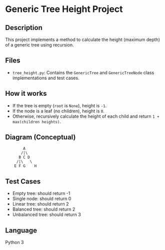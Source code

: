 # Generic Tree Height Project

## Description
This project implements a method to calculate the height (maximum depth) of a generic tree using recursion.

## Files
- `tree_height.py`: Contains the `GenericTree` and `GenericTreeNode` class implementations and test cases.

## How it works
- If the tree is empty (`root` is `None`), height is `-1`.
- If the node is a leaf (no children), height is `0`.
- Otherwise, recursively calculate the height of each child and return `1 + max(children heights)`.

## Diagram (Conceptual)
```
        A
       /|\
      B C D
     /|\   \
    E F G    H
```

## Test Cases
- Empty tree: should return -1
- Single node: should return 0
- Linear tree: should return 2
- Balanced tree: should return 2
- Unbalanced tree: should return 3

## Language
Python 3
